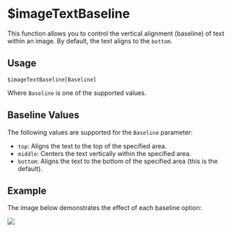 # $imageTextBaseline

This function allows you to control the vertical alignment (baseline) of text within an image.  By default, the text aligns to the `bottom`.

## Usage

```
$imageTextBaseline[Baseline]
```

Where `Baseline` is one of the supported values.

## Baseline Values

The following values are supported for the `Baseline` parameter:

*   `top`: Aligns the text to the top of the specified area.
*   `middle`: Centers the text vertically within the specified area.
*   `bottom`: Aligns the text to the bottom of the specified area (this is the default).

## Example

The image below demonstrates the effect of each baseline option:

![](https://i.imgur.com/QkqAHrO.png)